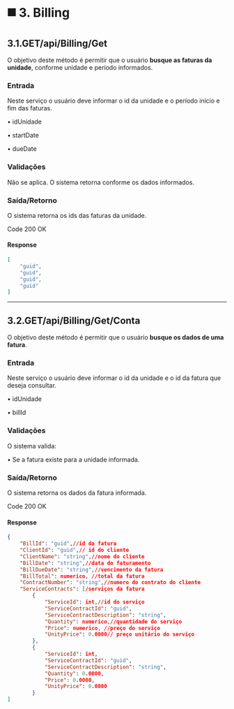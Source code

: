 # ◼️ 3. Billing

## 3.1.GET/api/Billing/Get <a href="#id-3.1-get-api-billing-get" id="id-3.1-get-api-billing-get"></a>

O objetivo deste método é permitir que o usuário **busque as faturas da unidade**, conforme unidade e período informados.

### Entrada <a href="#entrada" id="entrada"></a>

Neste serviço o usuário deve informar o id da unidade e o período início e fim das faturas.

• idUnidade

• startDate

• dueDate

### Validações <a href="#validacoes" id="validacoes"></a>

Não se aplica. O sistema retorna conforme os dados informados.

### Saída/Retorno <a href="#saida-retorno" id="saida-retorno"></a>

O sistema retorna os ids das faturas da unidade.

Code 200 OK

#### **Response**

```json
[
    "guid",
    "guid",
    "guid",
    "guid"
]
```

***

## 3.2.GET/api/Billing/Get/Conta <a href="#id-3.2-get-api-billing-get-conta" id="id-3.2-get-api-billing-get-conta"></a>

O objetivo deste método é permitir que o usuário **busque os dados de uma fatura**.

### Entrada <a href="#entrada-1" id="entrada-1"></a>

Neste serviço o usuário deve informar o id da unidade e o id da fatura que deseja consultar.

• idUnidade

• billId

### Validações <a href="#validacoes-1" id="validacoes-1"></a>

O sistema valida:

• Se a fatura existe para a unidade informada.

### Saída/Retorno <a href="#saida-retorno-1" id="saida-retorno-1"></a>

O sistema retorna os dados da fatura informada.

Code 200 OK

#### **Response**

```json
{
    "BillId": "guid",//id da fatura
    "ClientId": "guid",// id do cliente
    "ClientName": "string",//nome do cliente
    "BillDate": "string",//data do faturamento
    "BillDueDate": "string",//vencimento da fatura
    "BillTotal": numerico, //total da fatura
    "ContractNumber": "string",//numero do contrato do cliente
    "ServiceContracts": [/serviços da fatura
        {
            "ServiceId": int,//id do serviço
            "ServiceContractId": "guid",
            "ServiceContractDescription": "string",
            "Quantity": numerico,//quantidade do serviço
            "Price": numerico, //preço do serviço
            "UnityPrice": 0.0000// preço unitário do serviço
        },
        {
            "ServiceId": int,
            "ServiceContractId": "guid",
            "ServiceContractDescription": "string",
            "Quantity": 0.0000,
            "Price": 0.0000,
            "UnityPrice": 0.0000
        }
]
```

